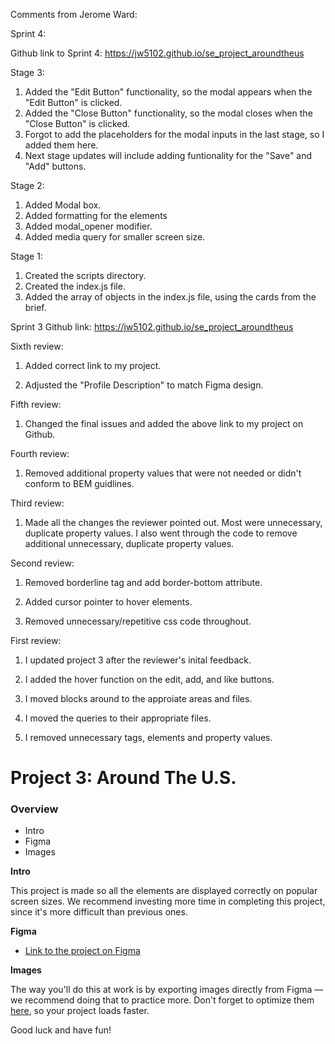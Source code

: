 Comments from Jerome Ward:

Sprint 4:

Github link to Sprint 4: https://jw5102.github.io/se_project_aroundtheus

Stage 3:

1. Added the "Edit Button" functionality, so the modal appears when the "Edit Button" is clicked.
2. Added the "Close Button" functionality, so the modal closes when the "Close Button" is clicked.
3. Forgot to add the placeholders for the modal inputs in the last stage, so I added them here.
4. Next stage updates will include adding funtionality for the "Save" and "Add" buttons.

Stage 2:

1. Added Modal box.
2. Added formatting for the elements
3. Added modal_opener modifier.
4. Added media query for smaller screen size.

Stage 1:

1. Created the scripts directory.
2. Created the index.js file.
3. Added the array of objects in the index.js file, using the cards from the brief.

Sprint 3 Github link: https://jw5102.github.io/se_project_aroundtheus

Sixth review:

1. Added correct link to my project.

2. Adjusted the "Profile Description" to match Figma design.

Fifth review:

1. Changed the final issues and added the above link to my project on Github.

Fourth review:

1. Removed additional property values that were not needed or didn't conform to BEM guidlines.

Third review:

1. Made all the changes the reviewer pointed out. Most were unnecessary, duplicate property values. I also went through the code to remove additional unnecessary, duplicate property values.

Second review:

1. Removed borderline tag and add border-bottom attribute.

2. Added cursor pointer to hover elements.

3. Removed unnecessary/repetitive css code throughout.

First review:

1. I updated project 3 after the reviewer's inital feedback.

2. I added the hover function on the edit, add, and like buttons.

3. I moved blocks around to the approiate areas and files.

4. I moved the queries to their appropriate files.

5. I removed unnecessary tags, elements and property values.

# Project 3: Around The U.S.

### Overview

- Intro
- Figma
- Images

**Intro**

This project is made so all the elements are displayed correctly on popular screen sizes. We recommend investing more time in completing this project, since it's more difficult than previous ones.

**Figma**

- [Link to the project on Figma](https://www.figma.com/file/ii4xxsJ0ghevUOcssTlHZv/Sprint-3%3A-Around-the-US?node-id=0%3A1)

**Images**

The way you'll do this at work is by exporting images directly from Figma — we recommend doing that to practice more. Don't forget to optimize them [here](https://tinypng.com/), so your project loads faster.

Good luck and have fun!
